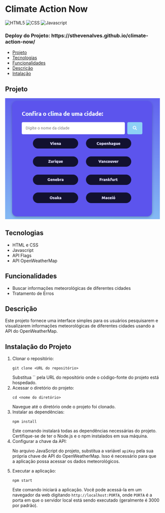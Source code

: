<h1>Climate Action Now</h1>

 ![HTML5](https://img.shields.io/badge/HTML5-E34F26?style=for-the-badge&logo=html5&logoColor=white)
 ![CSS](https://img.shields.io/badge/CSS3-1572B6?style=for-the-badge&logo=css3&logoColor=white)
 ![Javascript](https://img.shields.io/badge/JavaScript-F7DF1E.svg?style=for-the-badge&logo=JavaScript&logoColor=black)

<h3>Deploy do Projeto: https://sthevenalves.github.io/climate-action-now/</h3>

 <ul>
    <li><a href="#proj">Projeto</a>
    <li><a href="#tec">Tecnologias</a>
    <li><a href="#func">Funcionalidades</a> 
    <li><a href="#desc">Descrição</a> 
    <li><a href="#inst">Intalação</a> 
 </ul> 

<h2 id="proj">Projeto</h2>
 
   <img src="https://github.com/sthevenalves/climate-action-now/blob/main/printscreen-project/image.png">


 <h2 id="tec">Tecnologias</h2>
  <ul>
    <li>HTML e CSS</li>
    <li>Javascript</li>
    <li>API Flags</li>
    <li>API OpenWeatherMap </li>
  </ul>

  <h2 id="func">Funcionalidades</h2>
  <ul>
    <li>Buscar informações meteorológicas de diferentes cidades</li>
    <li>Tratamento de Erros</li>
  </ul>

<h2 id="desc">Descrição</h2>
<p>Este projeto fornece uma interface simples para os usuários pesquisarem e visualizarem informações meteorológicas de diferentes cidades usando a API do OpenWeatherMap.</p>

<h2 id="inst">Instalação do Projeto</h2>
    <ol>
        <li>Clonar o repositório:
            <pre><code>git clone &lt;URL do repositório&gt;</code></pre>
            Substitua `<URL do repositório>` pela URL do repositório onde o código-fonte do projeto está hospedado.
        </li>
        <li>Acessar o diretório do projeto:
            <pre><code>cd &lt;nome do diretório&gt;</code></pre>
            Navegue até o diretório onde o projeto foi clonado.
        </li>
        <li>Instalar as dependências:
            <pre><code>npm install</code></pre>
            Este comando instalará todas as dependências necessárias do projeto. Certifique-se de ter o Node.js e o npm instalados em sua máquina.
        </li>
        <li>Configurar a chave da API:
            <p>No arquivo JavaScript do projeto, substitua a variável <code>apiKey</code> pela sua própria chave de API do OpenWeatherMap. Isso é necessário para que a aplicação possa acessar os dados meteorológicos.</p>
        </li>
        <li>Executar a aplicação:
            <pre><code>npm start</code></pre>
            Este comando iniciará a aplicação. Você pode acessá-la em um navegador da web digitando <code>http://localhost:PORTA</code>, onde <code>PORTA</code> é a porta em que o servidor local está sendo executado (geralmente é 3000 por padrão).
        </li>
    </ol>














